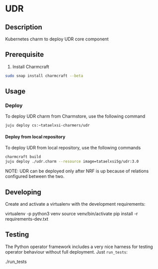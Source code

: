<!--
 Copyright 2020 Tata Elxsi

 Licensed under the Apache License, Version 2.0 (the License); you may
 not use this file except in compliance with the License. You may obtain
 a copy of the License at

         http://www.apache.org/licenses/LICENSE-2.0

 Unless required by applicable law or agreed to in writing, software
 distributed under the License is distributed on an AS IS BASIS, WITHOUT
 WARRANTIES OR CONDITIONS OF ANY KIND, either express or implied. See the
 License for the specific language governing permissions and limitations
 under the License.

 For those usages not covered by the Apache License, Version 2.0 please
 contact: canonical@tataelxsi.onmicrosoft.com

 To get in touch with the maintainers, please contact:
 canonical@tataelxsi.onmicrosoft.com
-->

# UDR

## Description

Kubernetes charm to deploy UDR core component

## Prerequisite

1. Install Charmcraft

```bash
sudo snap install charmcraft --beta
```

## Usage

### Deploy

To deploy UDR charm from Charmstore, use the following command

```bash
juju deploy cs:~tataelxsi-charmers/udr
```

#### Deploy from local repository

To deploy UDR from local repository, use the following commands

```bash
charmcraft build
juju deploy ./udr.charm --resource image=tataelxsi5g/udr:3.0
```

NOTE: UDR can be deployed only after NRF is up because of
relations configured between the two.

## Developing

Create and activate a virtualenv with the development requirements:

virtualenv -p python3 venv
source venv/bin/activate
pip install -r requirements-dev.txt

## Testing

The Python operator framework includes a very nice harness for testing
operator behaviour without full deployment. Just `run_tests`:

./run_tests
